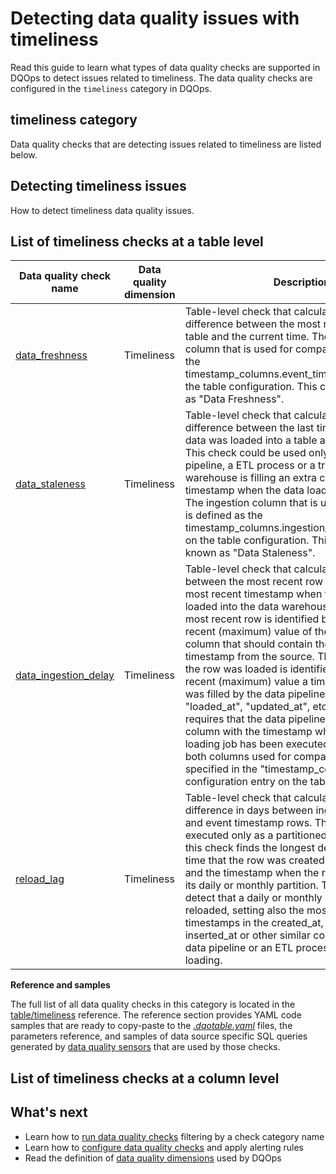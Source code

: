 # Detecting data quality issues with timeliness
Read this guide to learn what types of data quality checks are supported in DQOps to detect issues related to timeliness.
The data quality checks are configured in the `timeliness` category in DQOps.

## timeliness category
Data quality checks that are detecting issues related to timeliness are listed below.

## Detecting timeliness issues
How to detect timeliness data quality issues.

## List of timeliness checks at a table level
| Data quality check name | Data quality dimension | Description | Standard check |
|-------------------------|------------------------|-------------|-------|
|[data_freshness](../../checks/table/timeliness/data-freshness.md)|Timeliness|Table-level check that calculates the time difference between the most recent row in the table and the current time. The timestamp column that is used for comparison is defined as the timestamp_columns.event_timestamp_column on the table configuration. This check is also known as &quot;Data Freshness&quot;.|:material-check-bold:|
|[data_staleness](../../checks/table/timeliness/data-staleness.md)|Timeliness|Table-level check that calculates the time difference between the last timestamp when any data was loaded into a table and the current time. This check could be used only when the data pipeline, a ETL process or a trigger in the data warehouse is filling an extra column with the timestamp when the data loading job was loaded. The ingestion column that is used for comparison is defined as the timestamp_columns.ingestion_timestamp_column on the table configuration. This check is also known as &quot;Data Staleness&quot;.| |
|[data_ingestion_delay](../../checks/table/timeliness/data-ingestion-delay.md)|Timeliness|Table-level check that calculates time difference between the most recent row in the table and the most recent timestamp when the last row was loaded into the data warehouse / data lake. The most recent row is identified by finding the most recent (maximum) value of the timestamp column that should contain the last modification timestamp from the source. The timestamp when the row was loaded is identified by the most recent (maximum) value a timestamp column that was filled by the data pipeline, for example: &quot;loaded_at&quot;, &quot;updated_at&quot;, etc. This check requires that the data pipeline is filling an extra column with the timestamp when the data loading job has been executed. The names of both columns used for comparison should be specified in the &quot;timestamp_columns&quot; configuration entry on the table.| |
|[reload_lag](../../checks/table/timeliness/reload-lag.md)|Timeliness|Table-level check that calculates maximum difference in days between ingestion timestamp and event timestamp rows. This check should be executed only as a partitioned check because this check finds the longest delay between the time that the row was created in the data source and the timestamp when the row was loaded into its daily or monthly partition. This check will detect that a daily or monthly partition was reloaded, setting also the most recent timestamps in the created_at, loaded_at, inserted_at or other similar columns filled by the data pipeline or an ETL process during data loading.| |


**Reference and samples**

The full list of all data quality checks in this category is located in the [table/timeliness](../../checks/table/timeliness/index.md) reference.
The reference section provides YAML code samples that are ready to copy-paste to the [*.dqotable.yaml*](../../reference/yaml/TableYaml.md) files,
the parameters reference, and samples of data source specific SQL queries generated by [data quality sensors](../definition-of-data-quality-sensors.md)
that are used by those checks.

## List of timeliness checks at a column level

## What's next
- Learn how to [run data quality checks](../running-data-quality-checks.md#targeting-a-category-of-checks) filtering by a check category name
- Learn how to [configure data quality checks](../configuring-data-quality-checks-and-rules.md) and apply alerting rules
- Read the definition of [data quality dimensions](../data-quality-dimensions.md) used by DQOps
